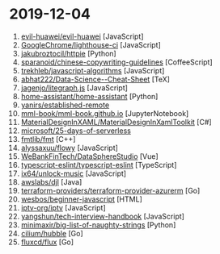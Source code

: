 # 2019-12-04

1. [evil-huawei/evil-huawei](https://github.com/evil-huawei/evil-huawei "Evil Huawei - 华为作过的恶") [JavaScript]
2. [GoogleChrome/lighthouse-ci](https://github.com/GoogleChrome/lighthouse-ci "Automate running Lighthouse for every commit, viewing the changes, and preventing regressions") [JavaScript]
3. [jakubroztocil/httpie](https://github.com/jakubroztocil/httpie "As easy as HTTPie /aitch-tee-tee-pie/ 🥧 Modern command line HTTP client – user-friendly curl alternative with intuitive UI, JSON support, syntax highlighting, wget-like downloads, extensions, etc. https://twitter.com/clihttp") [Python]
4. [sparanoid/chinese-copywriting-guidelines](https://github.com/sparanoid/chinese-copywriting-guidelines "Chinese copywriting guidelines for better written communication／中文文案排版指北") [CoffeeScript]
5. [trekhleb/javascript-algorithms](https://github.com/trekhleb/javascript-algorithms "📝 Algorithms and data structures implemented in JavaScript with explanations and links to further readings") [JavaScript]
6. [abhat222/Data-Science--Cheat-Sheet](https://github.com/abhat222/Data-Science--Cheat-Sheet "Cheat Sheets") [TeX]
7. [jagenjo/litegraph.js](https://github.com/jagenjo/litegraph.js "A graph node engine and editor written in Javascript similar to PD or UDK Blueprints, comes with its own editor in HTML5 Canvas2D. The engine can run client side or server side using Node. It allows to export graphs as JSONs to be included in applications independently.") [JavaScript]
8. [home-assistant/home-assistant](https://github.com/home-assistant/home-assistant "🏡 Open source home automation that puts local control and privacy first") [Python]
9. [yanirs/established-remote](https://github.com/yanirs/established-remote "A list of established remote companies") 
10. [mml-book/mml-book.github.io](https://github.com/mml-book/mml-book.github.io "Companion webpage to the book Mathematics For Machine Learning") [JupyterNotebook]
11. [MaterialDesignInXAML/MaterialDesignInXamlToolkit](https://github.com/MaterialDesignInXAML/MaterialDesignInXamlToolkit "Google's Material Design in XAML & WPF, for C# & VB.Net.") [C#]
12. [microsoft/25-days-of-serverless](https://github.com/microsoft/25-days-of-serverless "Repository responsible for 25 days of Serverless challenges") 
13. [fmtlib/fmt](https://github.com/fmtlib/fmt "A modern formatting library") [C++]
14. [alyssaxuu/flowy](https://github.com/alyssaxuu/flowy "The minimal javascript library to create flowcharts ✨") [JavaScript]
15. [WeBankFinTech/DataSphereStudio](https://github.com/WeBankFinTech/DataSphereStudio "DSS covers scenarios including data exchange, desensitization/cleansing, analysis/mining, quality measurement, visualization, task scheduling and data exporting.") [Vue]
16. [typescript-eslint/typescript-eslint](https://github.com/typescript-eslint/typescript-eslint "✨ Monorepo for all the tooling which enables ESLint to support TypeScript") [TypeScript]
17. [ix64/unlock-music](https://github.com/ix64/unlock-music "Unlock encrypted music file in browser. 在浏览器中解锁加密的音乐文件。") [JavaScript]
18. [awslabs/djl](https://github.com/awslabs/djl "An Engine-Agnostic Deep Learning Framework") [Java]
19. [terraform-providers/terraform-provider-azurerm](https://github.com/terraform-providers/terraform-provider-azurerm "Terraform provider for Azure Resource Manager") [Go]
20. [wesbos/beginner-javascript](https://github.com/wesbos/beginner-javascript "Slam Dunk JavaScript") [HTML]
21. [iptv-org/iptv](https://github.com/iptv-org/iptv "Collection of 8000+ publicly available IPTV channels from all over the world") [JavaScript]
22. [yangshun/tech-interview-handbook](https://github.com/yangshun/tech-interview-handbook "💯 Materials to help you rock your next coding interview") [JavaScript]
23. [minimaxir/big-list-of-naughty-strings](https://github.com/minimaxir/big-list-of-naughty-strings "The Big List of Naughty Strings is a list of strings which have a high probability of causing issues when used as user-input data.") [Python]
24. [cilium/hubble](https://github.com/cilium/hubble "Hubble - Network, Service & Security Observability for Kubernetes") [Go]
25. [fluxcd/flux](https://github.com/fluxcd/flux "The GitOps Kubernetes operator") [Go]
